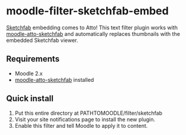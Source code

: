 # moodle-filter-sketchfab-embed
[Sketchfab][1] embedding comes to Atto! This text filter plugin works with [moodle-atto-sketchfab][3] and automatically replaces thumbnails with the embedded Sketchfab viewer.

## Requirements
* Moodle 2.x
* [moodle-atto-sketchfab][3] installed

## Quick install
1. Put this entire directory at PATHTOMOODLE/filter/sketchfab
2. Visit your site notifications page to install the new plugin.
3. Enable this filter and tell Moodle to apply it to content.

[1]: http://www.sketchfab.com/  "Sketchfab"
[2]: http://www.moodle.org/     "Moodle"
[3]: https://github.com/jethac/moodle-atto-sketchfab "moodle-atto-sketchfab"
